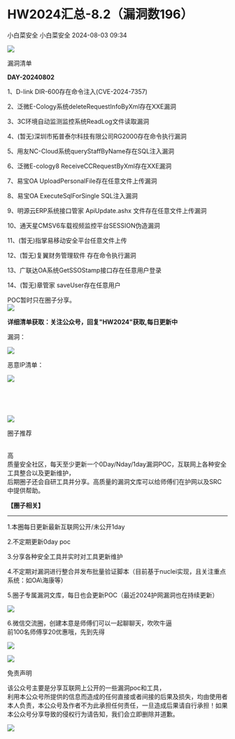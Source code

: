#  HW2024汇总-8.2（漏洞数196）   
小白菜安全  小白菜安全   2024-08-03 09:34  
  
![](https://mmbiz.qpic.cn/sz_mmbiz_gif/NhLcT1kxlia37svYWabvYzmhrJWdLfIHgxnz3h9W4zxUezdEZiaBGSsPMwDcYyJiaq6oqiaXuW8wdaNQoNDpczOZtg/640?wx_fmt=gif&from=appmsg "")  
  
漏洞清单  
  
  
**DAY-20240802**  
  
1、D-link DIR-600存在命令注入(CVE-2024-7357)  
  
2、泛微E-Cology系统deleteRequestInfoByXml存在XXE漏洞  
  
3、3C环境自动监测监控系统ReadLog文件读取漏洞  
  
4、(暂无)深圳市拓普泰尔科技有限公司RG2000存在命令执行漏洞  
  
5、用友NC-Cloud系统queryStaffByName存在SQL注入漏洞  
  
6、泛微E-cology8 ReceiveCCRequestByXml存在XXE漏洞  
  
7、易宝OA UploadPersonalFile存在任意文件上传漏洞  
  
8、易宝OA ExecuteSqlForSingle SQL注入漏洞  
  
9、明源云ERP系统接口管家 ApiUpdate.ashx 文件存在任意文件上传漏洞  
  
10、通天星CMSV6车载视频监控平台SESSION伪造漏洞  
  
11、(暂无)指掌易移动安全平台任意文件上传  
  
12、(暂无)复翼财务管理软件 存在命令执行漏洞  
  
13、广联达OA系统GetSSOStamp接口存在任意用户登录  
  
14、(暂无)章管家 saveUser存在任意用户  
  
POC暂时只在圈子分享。  
![](https://mmbiz.qpic.cn/sz_mmbiz_png/NhLcT1kxlia3siasIMZVlDAliaW5p4NqRMhRD6tiaZufhicMIKaxicDC370sMgNDgrllv2g26OibJ77ibMf6VGZk5jcIIA/640?wx_fmt=png&from=appmsg "")  
  
**详细清单获取：关注公众号，回复"HW2024"获取,每日更新中**  
  
漏洞：  
  
![](https://mmbiz.qpic.cn/sz_mmbiz_png/NhLcT1kxlia3siasIMZVlDAliaW5p4NqRMhgtVeythg0fSuzbQX2ZP08m86Jhxk10OX3ibHT9iaZUYCWdPeezFFLvNg/640?wx_fmt=png&from=appmsg "")  
  
恶意IP清单：  
  
![](https://mmbiz.qpic.cn/sz_mmbiz_png/NhLcT1kxlia3siasIMZVlDAliaW5p4NqRMh7FKpofAJYFHLuIUtCF4cjjib3oKadzmQWnT5MibjrAKox9PhtHMt7CEg/640?wx_fmt=png&from=appmsg "")  
  
  
    
  
           
  
![](https://mmbiz.qpic.cn/sz_mmbiz_gif/NhLcT1kxlia37svYWabvYzmhrJWdLfIHgxnz3h9W4zxUezdEZiaBGSsPMwDcYyJiaq6oqiaXuW8wdaNQoNDpczOZtg/640?wx_fmt=gif&from=appmsg "")  
  
圈子推荐  
  
  
‍‍  
高  
质量安全社区，每天至少更新一个0Day/Nday/1day漏洞POC，互联网上各种安全工具整合以及更新维护，  
后期圈子还会自研工具并分享。高质量的漏洞文库可以给师傅们在护网以及SRC中提供帮助。  
  
**【圈子相关】**  
  
********  
1.本圈每日更新最新互联网公开/未公开1day  
  
2.不定期更新0day poc  
  
3.分享各种安全工具并实时对工具更新维护  
  
4.不定期对漏洞进行整合并发布批量验证脚本（目前基于nuclei实现，且关注重点系统：如OA\海康等）  
  
5.圈子专属漏洞文库，每日也会更新POC（最近2024护网漏洞也在持续更新）  
  
![](https://mmbiz.qpic.cn/sz_mmbiz_png/NhLcT1kxlia37svYWabvYzmhrJWdLfIHgKfFKb0hCzdZ1PIze423fNQJlBDwGTZLhzlPh8icxw0BlnfCwtEAyuTA/640?wx_fmt=png&from=appmsg "")  
  
  
6.微信交流圈，创建本意是师傅们可以一起聊聊天，吹吹牛逼  
前100名师傅享20优惠哦，先到先得  
  
![](https://mmbiz.qpic.cn/sz_mmbiz_jpg/NhLcT1kxlia3pHYZxSQ16eMVVb5wV79ASKiaotOcWW0fCFR8QibI8YekuubOaCSJW2kKaJL4Q6Ns0E6BodL2UwpGw/640?wx_fmt=other&from=appmsg&tp=webp&wxfrom=5&wx_lazy=1&wx_co=1 "")  
  
  
  
![](https://mmbiz.qpic.cn/sz_mmbiz_png/NhLcT1kxlia37svYWabvYzmhrJWdLfIHgOaSVwdVAPT7DWSKK7pjSWGdbQKWEM0yTB3JSqNxLUnEBesOW8eG40w/640?wx_fmt=png&from=appmsg "")  
  
免责声明  
  
  
该公众号主要是分享互联网上公开的一些漏洞poc和工具，  
利用本公众号所提供的信息而造成的任何直接或者间接的后果及损失，均由使用者本人负责，本公众号及作者不为此承担任何责任，一旦造成后果请自行承担！如果本公众号分享导致的侵权行为请告知，我们会立即删除并道歉。  
  
![](https://mmbiz.qpic.cn/sz_mmbiz_gif/NhLcT1kxlia37svYWabvYzmhrJWdLfIHgAth2WTu4kyEzL1Dia7AXUWcP7tsbHDtpaH1cls1lJTPVNE6XTwLYvJg/640?wx_fmt=gif&from=appmsg "")  
  
  
  
  
